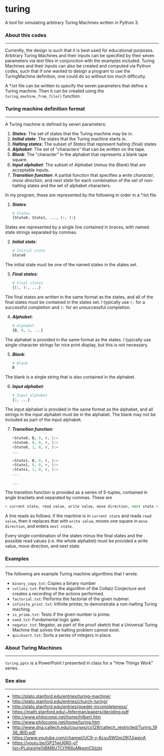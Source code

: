 # turing
A tool for simulating arbitrary Turing Machines written in Python 3.

### About this codes
---
Currently, the design is such that it is best used for educational
purposes. Arbitrary Turing Machines and their inputs can be specified
by their seven parameters via text files in conjunction with the
examples included. Turing Machines and their inputs can also be
created and computed via Python codes, such that if one wanted to
design a program to use the TuringMachine definition, one could do so
without too much difficulty.

A \*.txt file can be written to specify the seven parameters that
define a Turing machine. Then it can be created using the
```turing_machine_from_file()``` function.

### Turing machine definition format
---
A Turing machine is defined by seven parameters:

1. _**States**_: The set of states that the Turing machine may be in.
2. _**Initial state**_: The states that the Turing machine starts in.
3. _**Halting states**_: The subset of _States_ that represent halting
(final) states
4. _**Alphabet**_: The set of "characters" that can be written on the
tape.
5. _**Blank**_: The "character" in the alphabet that represents a
blank tape square.
6. _**Input alphabet**_: The subset of _Alphabet_ (minus the _Blank_)
that are acceptable inputs.
7. _**Transition function**_: A partial function that specifies a
_write character_, _move direction_, and _next state_ for each
combination of the set of non-halting states and the set of
alphabet characters.

In my program, these are represented by the following in order in a
\*.txt file.

1. _**States**_:

   ```python
   # States
   {State0, State1, ..., (:, ):}
   ```

States are represented by a single line contained in braces, with
named state strings separated by commas.

2. _**Initial state**_:

   ```python
   # Initial state
   State0
   ```

The initial state must be one of the named states in the states set.

3. _**Final states**_:

   ```python
   # Final states
   {(:, ):, ...}
   ```

The final states are written in the same format as the states, and all
of the final states must be contained in the states set. I typically
use ```(:``` for a successful completion and ```):``` for an
unsuccessful completion.

4. _**Alphabet**_:

   ```python
   # Alphabet
   {B, 0, 1, ...}
   ```

The alphabet is provided in the same format as the states. I typically
use single-character strings for nice print display, but this is not
necessary.

5. _**Blank**_: 

   ```python
   # Blank
   B
   ```

The blank is a single string that is also contained in the alphabet.

6. _**Input alphabet**_: 

   ```python
   # Input alphabet
   {1, ...}
   ```

The input alphabet is provided in the same format as the alphabet, and
all strings in the input alphabet must be in the alphabet. The blank
may not be included as part of the input alphabet.

7. _**Transition function**_: 

   ```python
   <State0, B, 0, r, ):>
   <State0, 0, 0, r, ):>
   <State0, 1, 0, r, ):>
   ...

   <State1, B, 0, r, ):>
   <State1, 0, 0, r, ):>
   <State1, 1, 0, r, ):>
   ...

   ...
   ```

The transition function is provided as a series of 5-tuples, contained
in angle brackets and separated by commas. These are

   ```python
   < current state, read value, write value, move direction, next state >
   ```

A line reads as follows: if the machine is in ```current state``` and
reads ```read value```, then it replaces that with ```write value```,
moves one square in ```move direction```, and enters ```next state```.

Every single combination of the states minus the final states and
the possible read values (i.e. the whole alphabet) must be provided
a write value, move direction, and next state.

### Examples
---
The following are example Turing machine algorithms that I wrote.

* ```binary_copy.txt```: Copies a binary number
* ```collatz.txt```: Performs the algorithm of the Collatz Conjecture
and creates a recording of the actions performed. 
* ```factorial.txt```: Performs the factorial of the given nubmer.
* ```infinite_print.txt```: Infinite printer, to demonstrate a
non-halting Turing maching.
* ```is_prime.txt```: Tests if the given number is prime.
* ```nand.txt```: Fundamental logic gate.
* ```negator.txt```: Negator, as part of the proof sketch that a
Universal Turing Machine that solves the halting problem cannot exist.
* ```quicksort.txt```: Sorts a series of integers in place.

### About Turing Machines
---
```turing.pptx``` is a PowerPoint I presented in class for a
"How Things Work" series.

### See also
---
* http://plato.stanford.edu/entries/turing-machine/
* http://plato.stanford.edu/entries/church-turing/
* http://plato.stanford.edu/entries/goedel-incompleteness/
* https://math.stanford.edu/~feferman/papers/deciding.pdf
* http://www.philocomp.net/home/hilbert.htm
* http://www.philocomp.net/home/turing.htm
* http://www.dna.caltech.edu/courses/cs129/caltech_restricted/Turing_1936_IBID.pdf
* https://www.youtube.com/channel/UC9-y-6csu5WGm29I7JiwpnA
* https://youtu.be/GP21wU6R0-o?list=PLslgisHe5tBM8UTCt1f66oMkpmjCblzkt
